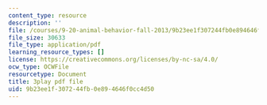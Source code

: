 ```yaml
---
content_type: resource
description: ''
file: /courses/9-20-animal-behavior-fall-2013/9b23ee1f307244fb0e894646f0cc4d50_472249.pdf
file_size: 30633
file_type: application/pdf
learning_resource_types: []
license: https://creativecommons.org/licenses/by-nc-sa/4.0/
ocw_type: OCWFile
resourcetype: Document
title: 3play pdf file
uid: 9b23ee1f-3072-44fb-0e89-4646f0cc4d50
---
```

